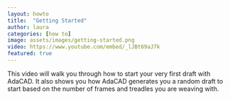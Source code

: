 ```yaml
---
layout: howto
title:  "Getting Started"
author: laura
categories: [how to]
image: assets/images/getting-started.png
video: https://www.youtube.com/embed/_lJBt69aJ7k
featured: true
---
```


<p>This video will walk you through how to start your very first draft with AdaCAD. It also shows you how AdaCAD generates you a random draft to start based on the number of frames and treadles you are weaving with.</p>
